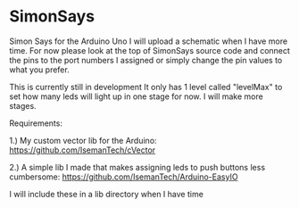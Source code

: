 # SimonSays
Simon Says for the Arduino Uno
I will upload a schematic when I have more time. For now please look at the top of SimonSays source code and connect the pins to the
port numbers I assigned or simply change the pin values to what you prefer.

This is currently still in development
It only has 1 level called "levelMax" to set how many leds will light up in one stage for now. I will make more stages.

Requirements:

1.) My custom vector lib for the Arduino: https://github.com/IsemanTech/cVector

2.) A simple lib I made that makes assigning leds to push buttons less cumbersome: 
https://github.com/IsemanTech/Arduino-EasyIO


I will include these in a lib directory when I have time  






